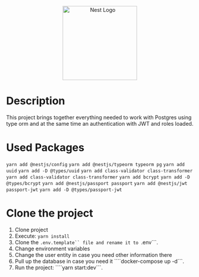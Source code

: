 <p align="center">
  <a href="http://nestjs.com/" target="blank"><img src="https://nestjs.com/img/logo-small.svg" width="200" alt="Nest Logo" /></a>
</p>

# Description 
This project brings together everything needed to work with Postgres using type orm and at the same time an authentication with JWT and roles loaded.

# Used Packages

``` yarn add @nestjs/config ```
``` yarn add @nestjs/typeorm typeorm pg ```
``` yarn add uuid ```
``` yarn add -D @types/uuid ```
``` yarn add class-validator class-transformer ```
``` yarn add class-validator class-transformer ```
``` yarn add bcrypt ```
``` yarn add -D @types/bcrypt ```
``` yarn add @nestjs/passport passport ```
``` yarn add @nestjs/jwt passport-jwt ```
``` yarn add -D @types/passport-jwt ```

 
# Clone the project 

1. Clone project 
2. Execute: ```yarn install``` 
3. Clone the ```.env.template`` file and rename it to ```.env```.
4. Change environment variables 
5. Change the user entity in case you need other information there
6. Pull up the database in case you need it
````docker-compose up -d```.
7. Run the project: ````yarn start:dev```.
 